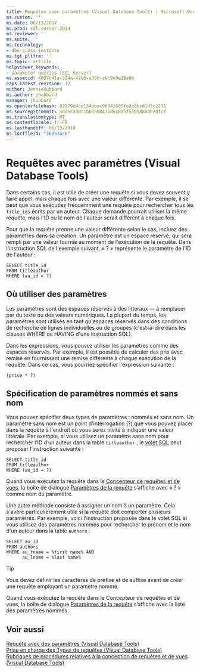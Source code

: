 ```yaml
---
title: Requêtes avec paramètres (Visual Database Tools) | Microsoft Docs
ms.custom: ''
ms.date: 06/13/2017
ms.prod: sql-server-2014
ms.reviewer: ''
ms.suite: ''
ms.technology:
- dbe-cross-instance
ms.tgt_pltfrm: ''
ms.topic: article
helpviewer_keywords:
- parameter queries [SQL Server]
ms.assetid: 4897c41a-324a-47b8-a30b-cbc9e9e19a8b
caps.latest.revision: 12
author: JennieHubbard
ms.author: jhubbard
manager: jhubbard
ms.openlocfilehash: 92279d4ee154bbac96341680fe2c8bcd1d3c2231
ms.sourcegitcommit: 5dd5cad0c1bbd308471d6c885f516948ad67dfcf
ms.translationtype: MT
ms.contentlocale: fr-FR
ms.lasthandoff: 06/19/2018
ms.locfileid: "36053430"
---
```

# <a name="parameter-queries-visual-database-tools"></a>Requêtes avec paramètres (Visual Database Tools)
  Dans certains cas, il est utile de créer une requête si vous devez souvent y faire appel, mais chaque fois avec une valeur différente. Par exemple, il se peut que vous exécutiez fréquemment une requête pour rechercher tous les `title_ids` écrits par un auteur. Chaque demande pourrait utiliser la même requête, mais l'ID ou le nom de l'auteur serait différent à chaque fois.  
  
 Pour que la requête prenne une valeur différente selon le cas, incluez des paramètres dans sa création. Un paramètre est un espace réservé, qui sera rempli par une valeur fournie au moment de l'exécution de la requête. Dans l'instruction SQL de l'exemple suivant, « ? » représente le paramètre de l'ID de l'auteur :  
  
```  
SELECT title_id  
FROM titleauthor  
WHERE (au_id = ?)  
```  
  
## <a name="where-you-can-use-parameters"></a>Où utiliser des paramètres  
 Les paramètres sont des espaces réservés à des littéraux — à remplacer par du texte ou des valeurs numériques. La plupart du temps, les paramètres sont utilisés en tant qu'espaces réservés dans des conditions de recherche de lignes individuelles ou de groupes (c'est-à-dire dans les clauses WHERE ou HAVING d'une instruction SQL).  
  
 Dans les expressions, vous pouvez utiliser les paramètres comme des espaces réservés. Par exemple, il est possible de calculer des prix avec remise en fournissant une remise différente à chaque exécution de la requête. Dans ce cas, vous pourriez spécifier l'expression suivante :  
  
```  
(price * ?)  
```  
  
## <a name="specifying-unnamed-and-named-parameters"></a>Spécification de paramètres nommés et sans nom  
 Vous pouvez spécifier deux types de paramètres : nommés et sans nom. Un paramètre sans nom est un point d'interrogation (?) que vous pouvez placer dans la requête à l'endroit où vous serez invité à indiquer une valeur littérale. Par exemple, si vous utilisez un paramètre sans nom pour rechercher l’ID d’un auteur dans la table `titleauthor` , le [volet SQL](visual-database-tools.md) peut proposer l’instruction suivante :  
  
```  
SELECT title_id  
FROM titleauthor  
WHERE (au_id = ?)  
```  
  
 Quand vous exécutez la requête dans le [Concepteur de requêtes et de vues](query-and-view-designer-tools-visual-database-tools.md), la boîte de dialogue [Paramètres de la requête](query-parameters-dialog-box-visual-database-tools.md) s’affiche avec « ? » comme nom du paramètre.  
  
 Une autre méthode consiste à assigner un nom à un paramètre. Cela s'avère particulièrement utile si la requête doit comporter plusieurs paramètres. Par exemple, voici l'instruction proposée dans le volet SQL si vous utilisez des paramètres nommés pour rechercher le prénom et le nom d'un auteur dans la table `authors` :  
  
```  
SELECT au_id  
FROM authors  
WHERE au_fname = %first name% AND  
      au_lname = %last name%  
```  
  
> [!TIP]  
>  Vous devez définir les caractères de préfixe et de suffixe avant de créer une requête employant un paramètre nommé.  
  
 Quand vous exécutez la requête dans le Concepteur de requêtes et de vues, la boîte de dialogue [Paramètres de la requête](query-parameters-dialog-box-visual-database-tools.md) s’affiche avec la liste des paramètres nommés.  
  
## <a name="see-also"></a>Voir aussi  
 [Requête avec des paramètres &#40;Visual Database Tools&#41;](query-with-parameters-visual-database-tools.md)   
 [Prise en charge des Types de requêtes &#40;Visual Database Tools&#41;](supported-query-types-visual-database-tools.md)   
 [Rubriques de procédures relatives à la conception de requêtes et de vues &#40;Visual Database Tools&#41;](design-queries-and-views-how-to-topics-visual-database-tools.md)  
  
  